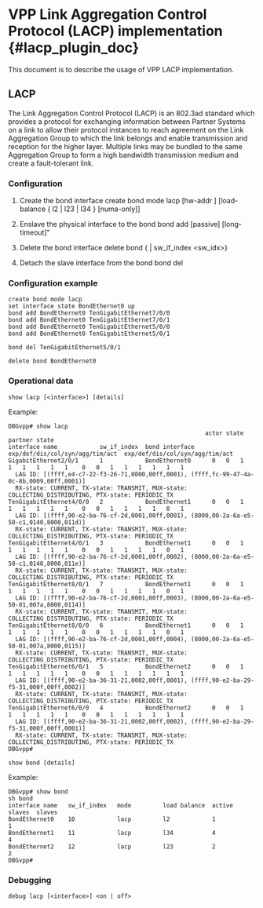 # VPP Link Aggregation Control Protocol (LACP) implementation    {#lacp_plugin_doc}

This document is to describe the usage of VPP LACP implementation.

## LACP

The Link Aggregation Control Protocol (LACP) is an 802.3ad standard which
provides a protocol for exchanging information between Partner Systems on a
link to allow their protocol instances to reach agreement on the Link Aggregation
Group to which the link belongs and enable transmission and reception for the
higher layer. Multiple links may be bundled to the same Aggregation Group to form
a high bandwidth transmission medium and create a fault-tolerant link.


### Configuration

1. Create the bond interface
create bond mode lacp [hw-addr <mac-address>] [load-balance { l2 | l23 | l34 } [numa-only]]

2. Enslave the physical interface to the bond
bond add <bond-interface-name> <slave-interface> [passive] [long-timeout]"

3. Delete the bond interface
delete bond {<interface> | sw_if_index <sw_idx>}

4. Detach the slave interface from the bond
bond del <slave-interface>

### Configuration example

```
create bond mode lacp
set interface state BondEthernet0 up
bond add BondEthernet0 TenGigabitEthernet7/0/0
bond add BondEthernet0 TenGigabitEthernet7/0/1
bond add BondEthernet0 TenGigabitEthernet5/0/0
bond add BondEthernet0 TenGigabitEthernet5/0/1
```

```
bond del TenGigabitEthernet5/0/1
```

```
delete bond BondEthernet0
```

### Operational data

```
show lacp [<interface>] [details]
```

Example:

```
DBGvpp# show lacp
                                                        actor state                      partner state
interface name            sw_if_index  bond interface   exp/def/dis/col/syn/agg/tim/act  exp/def/dis/col/syn/agg/tim/act
GigabitEthernet2/0/1      1            BondEthernet0      0   0   1   1   1   1   1   1    0   0   1   1   1   1   1   1
  LAG ID: [(ffff,e4-c7-22-f3-26-71,0000,00ff,0001), (ffff,fc-99-47-4a-0c-8b,0009,00ff,0001)]
  RX-state: CURRENT, TX-state: TRANSMIT, MUX-state: COLLECTING_DISTRIBUTING, PTX-state: PERIODIC_TX
TenGigabitEthernet4/0/0   2            BondEthernet1      0   0   1   1   1   1   1   1    0   0   1   1   1   1   0   1
  LAG ID: [(ffff,90-e2-ba-76-cf-2d,0001,00ff,0001), (8000,00-2a-6a-e5-50-c1,0140,8000,011d)]
  RX-state: CURRENT, TX-state: TRANSMIT, MUX-state: COLLECTING_DISTRIBUTING, PTX-state: PERIODIC_TX
TenGigabitEthernet4/0/1   3            BondEthernet1      0   0   1   1   1   1   1   1    0   0   1   1   1   1   0   1
  LAG ID: [(ffff,90-e2-ba-76-cf-2d,0001,00ff,0002), (8000,00-2a-6a-e5-50-c1,0140,8000,011e)]
  RX-state: CURRENT, TX-state: TRANSMIT, MUX-state: COLLECTING_DISTRIBUTING, PTX-state: PERIODIC_TX
TenGigabitEthernet8/0/1   7            BondEthernet1      0   0   1   1   1   1   1   1    0   0   1   1   1   1   0   1
  LAG ID: [(ffff,90-e2-ba-76-cf-2d,0001,00ff,0003), (8000,00-2a-6a-e5-50-01,007a,8000,0114)]
  RX-state: CURRENT, TX-state: TRANSMIT, MUX-state: COLLECTING_DISTRIBUTING, PTX-state: PERIODIC_TX
TenGigabitEthernet8/0/0   6            BondEthernet1      0   0   1   1   1   1   1   1    0   0   1   1   1   1   0   1
  LAG ID: [(ffff,90-e2-ba-76-cf-2d,0001,00ff,0004), (8000,00-2a-6a-e5-50-01,007a,8000,0115)]
  RX-state: CURRENT, TX-state: TRANSMIT, MUX-state: COLLECTING_DISTRIBUTING, PTX-state: PERIODIC_TX
TenGigabitEthernet6/0/1   5            BondEthernet2      0   0   1   1   1   1   1   1    0   0   1   1   1   1   1   1
  LAG ID: [(ffff,90-e2-ba-36-31-21,0002,00ff,0001), (ffff,90-e2-ba-29-f5-31,000f,00ff,0002)]
  RX-state: CURRENT, TX-state: TRANSMIT, MUX-state: COLLECTING_DISTRIBUTING, PTX-state: PERIODIC_TX
TenGigabitEthernet6/0/0   4            BondEthernet2      0   0   1   1   1   1   1   1    0   0   1   1   1   1   1   1
  LAG ID: [(ffff,90-e2-ba-36-31-21,0002,00ff,0002), (ffff,90-e2-ba-29-f5-31,000f,00ff,0001)]
  RX-state: CURRENT, TX-state: TRANSMIT, MUX-state: COLLECTING_DISTRIBUTING, PTX-state: PERIODIC_TX
DBGvpp#
```

```
show bond [details]
````

Example:

```
DBGvpp# show bond
sh bond
interface name   sw_if_index   mode         load balance  active slaves  slaves
BondEthernet0    10            lacp         l2            1              1
BondEthernet1    11            lacp         l34           4              4
BondEthernet2    12            lacp         l23           2              2
DBGvpp#
```

### Debugging

```
debug lacp [<interface>] <on | off>
```
